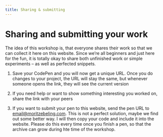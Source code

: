 ```yaml
---
title: Sharing & submitting
---
```


# Sharing and submitting your work

The idea of this workshop is, that everyone shares their work so that we can collect it here on this website. Since we’re all beginners and just here for the fun, it is totally okay to share both unfinished work or simple experiments – as well as perfected snippets.

1. Save your CodePen and you will now get a unique URL. Once you do changes to your project, the URL will stay the same, but whenever someone opens the link, they will see the current version

2. If you need help or want to show something interesting you worked on, share the link with your peers

3. If you want to submit your pen to this website, send the pen URL to email@moritzebeling.com. This is not a perfect solution, maybe we find out some better way. I will then copy your code and include it into the website.
Please do this every time once you finish a pen, so that the archive can grow during hte time of the workshop.
